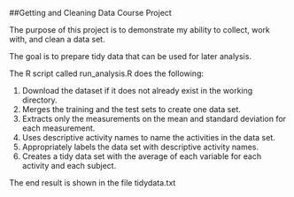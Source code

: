 ##Getting and Cleaning Data Course Project

The purpose of this project is to demonstrate my ability to collect, work with, and clean a data set.

The goal is to prepare tidy data that can be used for later analysis. 

The R script called run_analysis.R does the following:

1. Download the dataset if it does not already exist in the working directory.
2. Merges the training and the test sets to create one data set.
3. Extracts only the measurements on the mean and standard deviation for each measurement.
4. Uses descriptive activity names to name the activities in the data set.
5. Appropriately labels the data set with descriptive activity names.
6. Creates a tidy data set with the average of each variable for each activity and each subject.

The end result is shown in the file tidydata.txt
